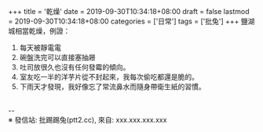+++
title = '乾燥'
date = 2019-09-30T10:34:18+08:00
draft = false
lastmod = 2019-09-30T10:34:18+08:00
categories = ['日常']
tags = ['批兔']
+++
鹽湖城相當乾燥，例證：<br>
1. 每天被靜電電<br>
2. 碗盤洗完可以直接塞抽屜<br>
3. 吐司放很久也沒有任何發霉的傾向。<br>
4. 室友吃一半的洋芋片從不封起來，我每次偷吃都還是脆的。<br>
5. 下雨天才發現，我好像忘了常流鼻水而隨身帶衛生紙的習慣。<br>
<br>
--<br>
※ 發信站: 批踢踢兔(ptt2.cc), 來自: xxx.xxx.xxx.xxx<br>
